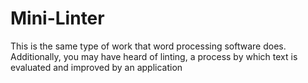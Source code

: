 # Mini-Linter
This is the same type of work that word processing software does. Additionally, you may have heard of linting, a process by which text is evaluated and improved by an application
